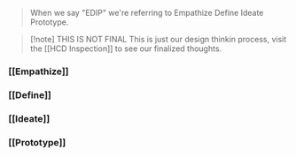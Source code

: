 > When we say "EDIP" we're referring to Empathize Define Ideate Prototype.

> [!note] THIS IS NOT FINAL
> This is just our design thinkin process, visit the [[HCD Inspection]] to see our finalized thoughts.
### [[Empathize]]
### [[Define]]
### [[Ideate]]
### [[Prototype]]
